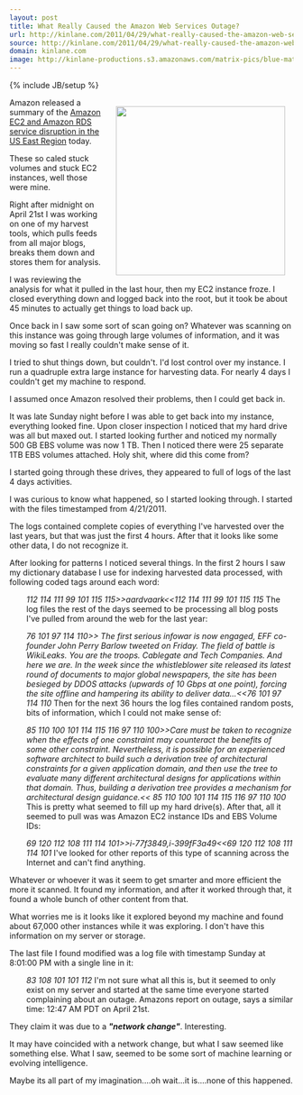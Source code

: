 ```yaml
---
layout: post
title: What Really Caused the Amazon Web Services Outage?
url: http://kinlane.com/2011/04/29/what-really-caused-the-amazon-web-services-outage/
source: http://kinlane.com/2011/04/29/what-really-caused-the-amazon-web-services-outage/
domain: kinlane.com
image: http://kinlane-productions.s3.amazonaws.com/matrix-pics/blue-matrix-400.jpg
---
```

{% include JB/setup %}<p><img style="padding: 15px;" src="http://kinlane-productions.s3.amazonaws.com/matrix-pics/blue-matrix-400.jpg" alt="" width="300" align="right" />Amazon released a summary of the <a href="http://aws.amazon.com/message/65648/">Amazon EC2 and Amazon RDS service disruption in the US East Region</a> today.<p></p>
These so caled stuck volumes and stuck EC2 instances, well those were mine.<p></p>
Right after midnight on April 21st I was working on one of my harvest tools,  which pulls feeds from all major blogs, breaks them down and stores them for analysis.<p></p>
I was reviewing the analysis for what it pulled in the last hour, then my EC2 instance froze.   I closed everything down and logged back into the root, but it took be about 45 minutes to actually get things to load back up.<p></p>
Once back in I saw some sort of scan going on?   Whatever was scanning on this instance was going through large volumes of information, and it was moving so fast I really couldn't make sense of it.<p></p>
I tried to shut things down, but couldn't.  I'd lost control over my instance.  I run a quadruple extra large instance for harvesting data.  For nearly 4 days I couldn't get my machine to respond.<p></p>
I assumed once Amazon resolved their problems, then I could get back in.<p></p>
It was late Sunday night before I was able to get back into my instance, everything looked fine.  Upon closer inspection I noticed that my hard drive was all but maxed out.   I started looking further and noticed my normally 500 GB EBS volume was now 1 TB.   Then I noticed there were 25 separate 1TB EBS volumes attached.  Holy shit, where did this come from?<p></p>
I started going through these drives, they appeared to full of logs of the last 4 days activities.<p></p>
I was curious to know what happened, so I started looking through.  I started with the files timestamped from 4/21/2011.<p></p>
The logs contained complete copies of everything I've harvested over the last years, but that was just the first 4 hours.  After that it looks like some other data, I do not recognize it.<p></p>
After looking for patterns I noticed several things. In the first 2 hours I saw my dictionary database I use for indexing harvested data processed, with following coded tags around each word:
<p style="padding-left: 30px;"><em>112 114 111 99 101 115 115&gt;&gt;aardvaark&lt;&lt;112 114 111 99 101 115 115</em>
The log files the rest of the days seemed to be processing all blog posts I've pulled from around the web for the last year:
<p style="padding-left: 30px;"><em>76 101 97 114 110&gt;&gt; The first serious infowar is now engaged, EFF co-founder John Perry Barlow tweeted on Friday. The field of battle is WikiLeaks. You are the troops.  Cablegate and Tech Companies. And here we are. In the week since the whistleblower site released its latest round of documents to major global newspapers, the site has been besieged by DDOS attacks (upwards of 10 Gbps at one point), forcing the site offline and hampering its ability to deliver data...&lt;&lt;76 101 97 114 110</em>
Then for the next 36 hours the log files contained random posts, bits of information, which I could not make sense of:
<p style="padding-left: 30px;"><em>85 110 100 101 114 115 116 97 110 100&gt;&gt;Care must be taken to recognize when the effects of one constraint may counteract the benefits of some other constraint. Nevertheless, it is possible for an experienced software architect to build such a derivation tree of architectural constraints for a given application domain, and then use the tree to evaluate many different architectural designs for applications within that domain. Thus, building a derivation tree provides a mechanism for architectural design guidance.&lt;&lt; 85 110 100 101 114 115 116 97 110 100</em>
This is pretty what seemed to fill up my hard drive(s). After that, all it seemed to pull was  was Amazon EC2 instance IDs and EBS Volume IDs:
<p style="padding-left: 30px;"><em>69 120 112 108 111 114 101&gt;&gt;i-77f3849,i-399fF3a49&lt;&lt;69 120 112 108 111 114 101</em>
I've looked for other reports of this type of scanning across the Internet and can't find anything.<p></p>
Whatever or whoever it was it seem to get smarter and more efficient the more it scanned.  It found my information, and after it worked through that, it found a whole bunch of other content from that.<p></p>
What worries me is it looks like it explored beyond my machine and found about 67,000 other instances while it was exploring.  I don't have this information on my server or storage.<p></p>
The last file I found modified was a log file with timestamp Sunday at 8:01:00 PM with a single line in it:
<p style="padding-left: 30px;"><em>83 108 101 101 112</em>
I'm not sure what all this is, but it seemed to only exist on my server and started at the same time everyone started complaining about an outage.  Amazons report on outage, says a similar time:  12:47 AM PDT on April 21st.<p></p>
They claim it was due to a <em><strong>"network change"</strong></em>.  Interesting.<p></p>
It may have coincided with a network change, but what I saw seemed like something else.  What I saw, seemed to be some sort of machine learning or evolving intelligence.<p></p>
Maybe its all part of my imagination....oh wait...it is....none of this happened.</p>
